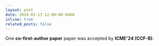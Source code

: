 ```yaml
---
layout: post
date: 2024-03-13 12:00:00-0400
inline: true
related_posts: false
---
```


One **co-first-author paper** paper was accepted by **ICME'24 (CCF-B)**.